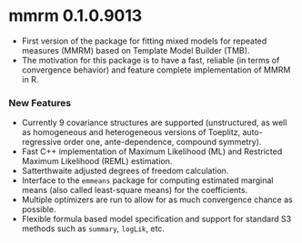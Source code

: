 # mmrm 0.1.0.9013

- First version of the package for fitting mixed models for repeated measures
  (MMRM) based on Template Model Builder (TMB).
- The motivation for this package is to have a fast, reliable (in terms of
  convergence behavior) and feature complete implementation of MMRM in R.

### New Features

- Currently 9 covariance structures are supported (unstructured, as well as
  homogeneous and heterogeneous versions of Toeplitz, auto-regressive order one,
  ante-dependence, compound symmetry).
- Fast C++ implementation of Maximum Likelihood (ML) and Restricted Maximum
  Likelihood (REML) estimation.
- Satterthwaite adjusted degrees of freedom calculation.
- Interface to the `emmeans` package for computing estimated marginal means
  (also called least-square means) for the coefficients.
- Multiple optimizers are run to allow for as much convergence chance as possible.
- Flexible formula based model specification and support for standard S3 methods such
  as `summary`, `logLik`, etc.
